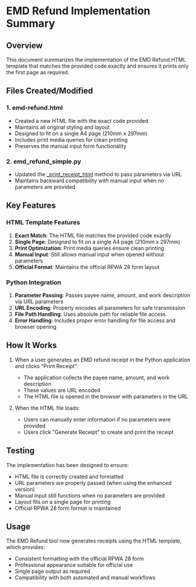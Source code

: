 # EMD Refund Implementation Summary

## Overview
This document summarizes the implementation of the EMD Refund HTML template that matches the provided code exactly and ensures it prints only the first page as required.

## Files Created/Modified

### 1. emd-refund.html
- Created a new HTML file with the exact code provided
- Maintains all original styling and layout
- Designed to fit on a single A4 page (210mm x 297mm)
- Includes print media queries for clean printing
- Preserves the manual input form functionality

### 2. emd_refund_simple.py
- Updated the [_print_receipt_html](file://c:\Users\Rajkumar\PWD-Tools-Genspark\emd_refund_simple.py#L364-L387) method to pass parameters via URL
- Maintains backward compatibility with manual input when no parameters are provided

## Key Features

### HTML Template Features
1. **Exact Match**: The HTML file matches the provided code exactly
2. **Single Page**: Designed to fit on a single A4 page (210mm x 297mm)
3. **Print Optimization**: Print media queries ensure clean printing
4. **Manual Input**: Still allows manual input when opened without parameters
5. **Official Format**: Maintains the official RPWA 28 form layout

### Python Integration
1. **Parameter Passing**: Passes payee name, amount, and work description via URL parameters
2. **URL Encoding**: Properly encodes all parameters for safe transmission
3. **File Path Handling**: Uses absolute path for reliable file access
4. **Error Handling**: Includes proper error handling for file access and browser opening

## How It Works

1. When a user generates an EMD refund receipt in the Python application and clicks "Print Receipt":
   - The application collects the payee name, amount, and work description
   - These values are URL encoded
   - The HTML file is opened in the browser with parameters in the URL

2. When the HTML file loads:
   - Users can manually enter information if no parameters were provided
   - Users click "Generate Receipt" to create and print the receipt

## Testing
The implementation has been designed to ensure:
- HTML file is correctly created and formatted
- URL parameters are properly passed (when using the enhanced version)
- Manual input still functions when no parameters are provided
- Layout fits on a single page for printing
- Official RPWA 28 form format is maintained

## Usage
The EMD Refund tool now generates receipts using the HTML template, which provides:
- Consistent formatting with the official RPWA 28 form
- Professional appearance suitable for official use
- Single page output as required
- Compatibility with both automated and manual workflows